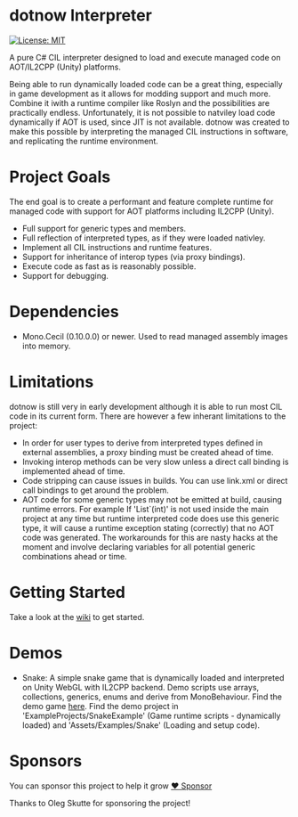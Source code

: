 # dotnow Interpreter
[![License: MIT](https://img.shields.io/badge/License-MIT-green.svg)](https://opensource.org/licenses/MIT)

A pure C# CIL interpreter designed to load and execute managed code on AOT/IL2CPP (Unity) platforms.

Being able to run dynamically loaded code can be a great thing, especially in game development as it allows for modding support and much more. Combine it iwith a runtime compiler like Roslyn and the possibilities are practically endless. Unfortunately, it is not possible to natviley load code dynamically if AOT is used, since JIT is not available. dotnow was created to make this possible by interpreting the managed CIL instructions in software, and replicating the runtime environment.

# Project Goals
The end goal is to create a performant and feature complete runtime for managed code with support for AOT platforms including IL2CPP (Unity).
- Full support for generic types and members.
- Full reflection of interpreted types, as if they were loaded nativley.
- Implement all CIL instructions and runtime features.
- Support for inheritance of interop types (via proxy bindings).
- Execute code as fast as is reasonably possible.
- Support for debugging.

# Dependencies
- Mono.Cecil (0.10.0.0) or newer. Used to read managed assembly images into memory.

# Limitations
dotnow is still very in early development although it is able to run most CIL code in its current form. There are however a few inherant limitations to the project:
- In order for user types to derive from interpreted types defined in external assemblies, a proxy binding must be created ahead of time.
- Invoking interop methods can be very slow unless a direct call binding is implemented ahead of time.
- Code stripping can cause issues in builds. You can use link.xml or direct call bindings to get around the problem. 
- AOT code for some generic types may not be emitted at build, causing runtime errors. For example If 'List`(int)' is not used inside the main project at any time but runtime interpreted code does use this generic type, it will cause a runtime exception stating (correctly) that no AOT code was generated. The workarounds for this are nasty hacks at the moment and involve declaring variables for all potential generic combinations ahead or time.

# Getting Started
Take a look at the [wiki](https://github.com/scottyboy805/dotnow-interpreter/wiki) to get started.

# Demos
- Snake: A simple snake game that is dynamically loaded and interpreted on Unity WebGL with IL2CPP backend. Demo scripts use arrays, collections, generics, enums and derive from MonoBehaviour. Find the demo game [here](https://trivialinteractive.co.uk/products/demo/trivialclr/snake). Find the demo project in 'ExampleProjects/SnakeExample' (Game runtime scripts - dynamically loaded) and 'Assets/Examples/Snake' (Loading and setup code).

# Sponsors
You can sponsor this project to help it grow
[:heart: Sponsor](https://github.com/sponsors/scottyboy805)

Thanks to Oleg Skutte for sponsoring the project!
